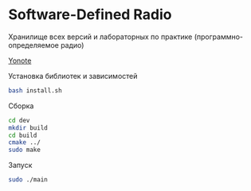 #  Software-Defined Radio 

Хранилище всех версий и лабораторных по практике (программно-определяемое радио)

[Yonote](https://sibsutis-rush.yonote.ru/share/93c85288-45ca-4532-8eab-4079899a5e1c/doc/lekcii-sdr-club-yadro-sibguti-kQcxQjrHno)

Установка библиотек и зависимостей
```bash
bash install.sh
```

Сборка
```bash
cd dev
mkdir build
cd build
cmake ../
sudo make
```

Запуск 

```bash
sudo ./main
``` 